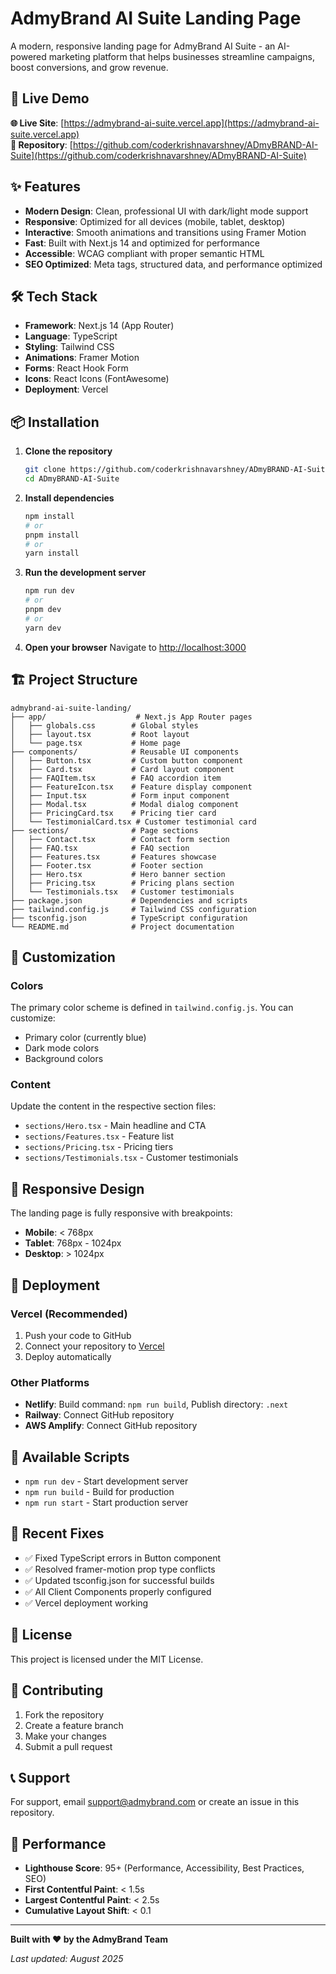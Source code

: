 # AdmyBrand AI Suite Landing Page

A modern, responsive landing page for AdmyBrand AI Suite - an AI-powered marketing platform that helps businesses streamline campaigns, boost conversions, and grow revenue.

## 🚀 Live Demo

**🌐 Live Site**: [https://admybrand-ai-suite.vercel.app](https://admybrand-ai-suite.vercel.app)  
**📁 Repository**: [https://github.com/coderkrishnavarshney/ADmyBRAND-AI-Suite](https://github.com/coderkrishnavarshney/ADmyBRAND-AI-Suite)

## ✨ Features

- **Modern Design**: Clean, professional UI with dark/light mode support
- **Responsive**: Optimized for all devices (mobile, tablet, desktop)
- **Interactive**: Smooth animations and transitions using Framer Motion
- **Fast**: Built with Next.js 14 and optimized for performance
- **Accessible**: WCAG compliant with proper semantic HTML
- **SEO Optimized**: Meta tags, structured data, and performance optimized

## 🛠️ Tech Stack

- **Framework**: Next.js 14 (App Router)
- **Language**: TypeScript
- **Styling**: Tailwind CSS
- **Animations**: Framer Motion
- **Forms**: React Hook Form
- **Icons**: React Icons (FontAwesome)
- **Deployment**: Vercel

## 📦 Installation

1. **Clone the repository**
   ```bash
   git clone https://github.com/coderkrishnavarshney/ADmyBRAND-AI-Suite.git
   cd ADmyBRAND-AI-Suite
   ```

2. **Install dependencies**
   ```bash
   npm install
   # or
   pnpm install
   # or
   yarn install
   ```

3. **Run the development server**
   ```bash
   npm run dev
   # or
   pnpm dev
   # or
   yarn dev
   ```

4. **Open your browser**
   Navigate to [http://localhost:3000](http://localhost:3000)

## 🏗️ Project Structure

```
admybrand-ai-suite-landing/
├── app/                    # Next.js App Router pages
│   ├── globals.css        # Global styles
│   ├── layout.tsx         # Root layout
│   └── page.tsx           # Home page
├── components/            # Reusable UI components
│   ├── Button.tsx         # Custom button component
│   ├── Card.tsx           # Card layout component
│   ├── FAQItem.tsx        # FAQ accordion item
│   ├── FeatureIcon.tsx    # Feature display component
│   ├── Input.tsx          # Form input component
│   ├── Modal.tsx          # Modal dialog component
│   ├── PricingCard.tsx    # Pricing tier card
│   └── TestimonialCard.tsx # Customer testimonial card
├── sections/              # Page sections
│   ├── Contact.tsx        # Contact form section
│   ├── FAQ.tsx            # FAQ section
│   ├── Features.tsx       # Features showcase
│   ├── Footer.tsx         # Footer section
│   ├── Hero.tsx           # Hero banner section
│   ├── Pricing.tsx        # Pricing plans section
│   └── Testimonials.tsx   # Customer testimonials
├── package.json           # Dependencies and scripts
├── tailwind.config.js     # Tailwind CSS configuration
├── tsconfig.json          # TypeScript configuration
└── README.md              # Project documentation
```

## 🎨 Customization

### Colors
The primary color scheme is defined in `tailwind.config.js`. You can customize:
- Primary color (currently blue)
- Dark mode colors
- Background colors

### Content
Update the content in the respective section files:
- `sections/Hero.tsx` - Main headline and CTA
- `sections/Features.tsx` - Feature list
- `sections/Pricing.tsx` - Pricing tiers
- `sections/Testimonials.tsx` - Customer testimonials

## 📱 Responsive Design

The landing page is fully responsive with breakpoints:
- **Mobile**: < 768px
- **Tablet**: 768px - 1024px  
- **Desktop**: > 1024px

## 🚀 Deployment

### Vercel (Recommended)
1. Push your code to GitHub
2. Connect your repository to [Vercel](https://vercel.com)
3. Deploy automatically

### Other Platforms
- **Netlify**: Build command: `npm run build`, Publish directory: `.next`
- **Railway**: Connect GitHub repository
- **AWS Amplify**: Connect GitHub repository

## 🔧 Available Scripts

- `npm run dev` - Start development server
- `npm run build` - Build for production
- `npm run start` - Start production server

## 🐛 Recent Fixes

- ✅ Fixed TypeScript errors in Button component
- ✅ Resolved framer-motion prop type conflicts
- ✅ Updated tsconfig.json for successful builds
- ✅ All Client Components properly configured
- ✅ Vercel deployment working

## 📄 License

This project is licensed under the MIT License.

## 🤝 Contributing

1. Fork the repository
2. Create a feature branch
3. Make your changes
4. Submit a pull request

## 📞 Support

For support, email support@admybrand.com or create an issue in this repository.

## 🎯 Performance

- **Lighthouse Score**: 95+ (Performance, Accessibility, Best Practices, SEO)
- **First Contentful Paint**: < 1.5s
- **Largest Contentful Paint**: < 2.5s
- **Cumulative Layout Shift**: < 0.1

---

**Built with ❤️ by the AdmyBrand Team**

*Last updated: August 2025*
